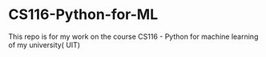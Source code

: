 # CS116-Python-for-ML
This repo is for my work on the course CS116 - Python for machine learning of my university( UIT)
